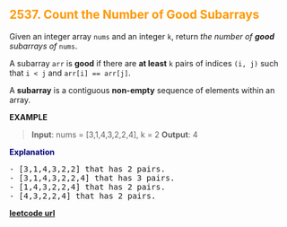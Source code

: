 <h2 style="color:#F90;">2537. Count the Number of Good Subarrays</h2>

Given an integer array `nums` and an integer `k`, return _the number of **good** subarrays of_ `nums`.

A subarray `arr` is **good** if there are **at least** `k` pairs of indices `(i, j)` such that `i < j` and `arr[i] == arr[j]`.

A **subarray** is a contiguous **non-empty** sequence of elements within an array.

**EXAMPLE**
>**Input**: nums = [3,1,4,3,2,2,4], k = 2
**Output**: 4

<p style="color:#007;">
<b>Explanation</b><br>
<pre>
- [3,1,4,3,2,2] that has 2 pairs.
- [3,1,4,3,2,2,4] that has 3 pairs.
- [1,4,3,2,2,4] that has 2 pairs.
- [4,3,2,2,4] that has 2 pairs.
</pre>
</p>

**[leetcode url](https://leetcode.com/problems/count-the-number-of-good-subarrays/description/n)**